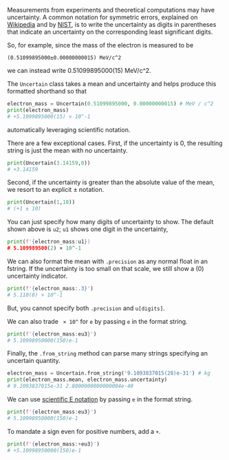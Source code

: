 Measurements from experiments and theoretical computations may have uncertainty.
A common notation for symmetric errors, explained on [Wikipedia] and by [NIST],
is to write the uncertainty as digits in parentheses that indicate an uncertainty
on the corresponding least significant digits.

So, for example, since the mass of the electron is measured to be

    (0.51099895000±0.00000000015) MeV/c^2

we can instead write 0.51099895000(15) MeV/c^2.

The `Uncertain` class takes a mean and uncertainty and helps produce this formatted
shorthand so that

```python
electron_mass = Uncertain(0.51099895000, 0.00000000015) # MeV / c^2
print(electron_mass)
# +5.1099895000(15) × 10^-1
```

automatically leveraging scientific notation.

There are a few exceptional cases.
First, if the uncertainty is 0, the resulting string is just the mean with no uncertainty.

```python
print(Uncertain(3.14159,0))
# +3.14159
```

Second, if the uncertainty is greater than the absolute value of the mean,
we resort to an explicit ± notation.

```python
print(Uncertain(1,10))
# (+1 ± 10)
```

You can just specify how many digits of uncertainty to show.
The default shown above is `u2`; `u1` shows one digit in the uncertainty,

```python
print(f'{electron_mass:u1})
# 5.109989500(2) × 10^-1
```

We can also format the mean with `.precision` as any normal float in an fstring.
If the uncertainty is too small on that scale, we still show a (0) uncertainty indicator.

```python
print(f'{electron_mass:.3}')
# 5.110(0) × 10^-1
```

But, you cannot specify both `.precision` and `u[digits]`.

We can also trade ` × 10^` for `e` by passing `e` in the format string.

```python
print(f'{electron_mass:eu3}')
# 5.10998950000(150)e-1
```

Finally, the `.from_string` method can parse many strings specifying an uncertain quantity.

```python
electron_mass = Uncertain.from_string('9.1093837015(28)e-31') # kg
print(electron_mass.mean, electron_mass.uncertainty)
# 9.1093837015e-31 2.8000000000000004e-40
```

We can use [scientific E notation] by passing ``e`` in the format string.

```python
print(f'{electron_mass:eu3}')
# 5.10998950000(150)e-1
```

To mandate a sign even for positive numbers, add a ``+``.

```python
print(f'{electron_mass:+eu3}')
# +5.10998950000(150)e-1
```


[Wikipedia]: https://en.wikipedia.org/wiki/Uncertainty#In_measurements
[NIST]: https://physics.nist.gov/cgi-bin/cuu/Info/Constants/definitions.html
[scientific E notation]: https://en.wikipedia.org/wiki/Scientific_notation#E_notation

